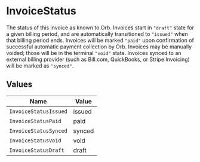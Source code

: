# InvoiceStatus

The status of this invoice as known to Orb. Invoices start in `"draft"` state for a given billing period, and are automatically transitioned to `"issued"` when that billing period ends. Invoices will be marked `"paid"` upon confirmation of successful automatic payment collection by Orb. Invoices may be manually voided; those will be in the terminal `"void"` state. Invoices synced to an external billing provider (such as Bill.com, QuickBooks, or Stripe Invoicing) will be marked as `"synced"`.


## Values

| Name                  | Value                 |
| --------------------- | --------------------- |
| `InvoiceStatusIssued` | issued                |
| `InvoiceStatusPaid`   | paid                  |
| `InvoiceStatusSynced` | synced                |
| `InvoiceStatusVoid`   | void                  |
| `InvoiceStatusDraft`  | draft                 |
